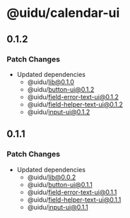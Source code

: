 # @uidu/calendar-ui

## 0.1.2

### Patch Changes

- Updated dependencies
  - @uidu/lib@0.1.0
  - @uidu/button-ui@0.1.2
  - @uidu/field-error-text-ui@0.1.2
  - @uidu/field-helper-text-ui@0.1.2
  - @uidu/input-ui@0.1.2

## 0.1.1

### Patch Changes

- Updated dependencies
  - @uidu/lib@0.0.2
  - @uidu/button-ui@0.1.1
  - @uidu/field-error-text-ui@0.1.1
  - @uidu/field-helper-text-ui@0.1.1
  - @uidu/input-ui@0.1.1
